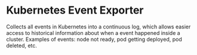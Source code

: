 # Kubernetes Event Exporter


Collects all events in Kubernetes into a continuous log, which allows easier access to historical information about when a event happened inside a cluster. Examples of events: node not ready, pod getting deployed, pod deleted, etc.

